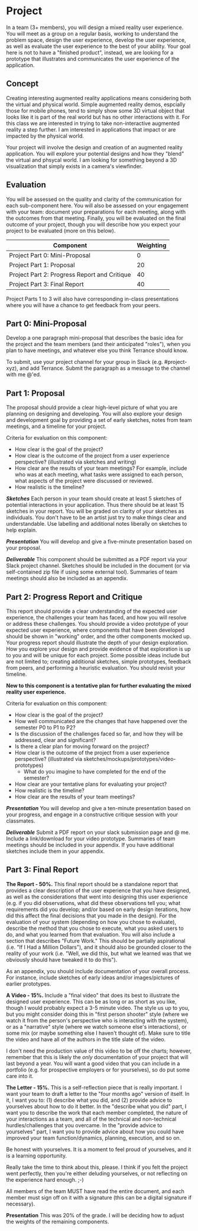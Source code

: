 # Project

In a team (3+ members), you will design a mixed reality user experience. You will meet as a group on a regular basis, working to understand the problem space, design the user experience, develop the user experience, as well as evaluate the user experience to the best of your ability. Your goal here is not to have a "finished product", instead, we are looking for a prototype that illustrates and communicates the user experience of the application.

## Concept

Creating interesting augmented reality applications means considering both the virtual and physical world. Simple augmented reality demos, espcially those for mobile phones, tend to simply show some 3D virtual object that looks like it is part of the real world but has no other interactions with it. For this class we are interested in trying to take non-interactive augmented reality a step further. I am interested in applications that impact or are impacted by the physical world.

Your project will involve the design and creation of an augmented reality application. You will explore your potential designs and how they "blend" the virtual and phsycal world. I am looking for something beyond a 3D visualization that simply exists in a camera's viewfinder.

## Evaluation

You will be assessed on the quality and clarity of the communication for each sub-component here. You will also be assessed on your engagement with your team: document your preparations for each meeting, along with the outcomes from that meeting. Finally, you will be evaluated on the final outcome of your project, though you will describe how you expect your project to be evaluated (more on this below).

| Component                                       |  Weighting   |
|-------------------------------------------------|------|
| Project Part 0: Mini-Proposal                   |   0  |
| Project Part 1: Proposal                        |  20  |
| Project Part 2: Progress Report and Critique    |  40  |
| Project Part 3: Final Report                    |  40  |

Project Parts 1 to 3 will also have corresponding in-class presentations where you will have a chance to get feedback from your peers.

## Part 0: Mini-Proposal

Develop a one paragraph mini-proposal that describes the basic idea for the project and the team members (and their anticipated "roles"), when you plan to have meetings, and whatever else you think Terrance should know.

To submit, use your project channel for your group in Slack (e.g. #project-xyz), and add Terrance. Submit the paragraph as a message to the channel with me @'ed.

## Part 1: Proposal

The proposal should provide a clear high-level picture of what you are planning on designing and developing. You will also explore your design and development goal by providing a set of early sketches, notes from team meetings, and a timeline for your project.

Criteria for evaluation on this component:

* How clear is the goal of the project?
* How clear is the outcome of the project from a user experience perspective? (illustrated via sketches and writing)
* How clear are the results of your team meetings? For example, include who was at each meeting, what tasks were assigned to each person, what aspects of the project were discussed or reviewed.
* How realistic is the timeline?

***Sketches***
Each person in your team should create at least 5 sketches of potential interactions in your application. Thus there should be at least 15 sketches in your report. You will be graded on clarity of your sketches as individuals. You don't have to be an artist just try to make things clear and understandable. Use labelling and additional notes liberally on sketches to help explain.

***Presentation***
You will develop and give a five-minute presentation based on your proposal.

***Deliverable***
This component should be submitted as a PDF report via your Slack project channel. Sketches should be included in the document (or via self-contained zip file if using some external tool). Summaries of team meetings should also be included as an appendix.

## Part 2: Progress Report and Critique

This report should provide a clear understanding of the expected user experience, the challenges your team has faced, and how you will resolve or address these challenges. You should provide a video prototype of your expected user experience, where components that have been developed should be shown in "working" order, and the other components mocked up. Your progress report should illustrate the depth of your design exploration. How you explore your design and provide evidence of that exploration is up to you and will be unique for each project. Some possible ideas include but are not limited to; creating additional sketches, simple prototypes, feedback from peers, and performing a heuristic evaluation. You should revisit your timeline.

**New to this component is a tentative plan for further evaluating the mixed reality user experience.**

Criteria for evaluation on this component:

* How clear is the goal of the project?
* How well communicated are the changes that have happened over the semester P0 to P1 to P2?
* Is the discussion of the challenges faced so far, and how they will be addressed, clear and significant?
* Is there a clear plan for moving forward on the project?
* How clear is the outcome of the project from a user experience perspective? (illustrated via sketches/mockups/prototypes/video-prototypes)
  * What do you imagine to have completed for the end of the semester?
* How clear are your tentative plans for evaluating your project?
* How realistic is the timeline?
* How clear are the results of your team meetings?

***Presentation***
You will develop and give a ten-minute presentation based on your progress, and engage in a constructive critique session with your classmates.

***Deliverable***
Submit a PDF report on your slack submission page and @ me. Include a link/download for your video prototype. Summaries of team meetings should be included in your appendix. If you have additional sketches include them in your appendix.

## Part 3: Final Report

**The Report - 50%.** This final report should be a standalone report that provides a clear description of the user experience that you have designed, as well as the considerations that went into designing this user experience (e.g. if you did observations, what did these observations tell you; what requirements did you develop; and/or based on early design iterations, how did this affect the final decisions that you made in the design). For the evaluation of your system (depending on how you chose to evaluate), describe the method that you chose to execute, what you asked users to do, and what you learned from that evaluation. You will also include a section that describes "Future Work." This should be partially aspirational (i.e. "If I Had a Million Dollars"), and it should also be grounded closer to the reality of your work (i.e. "Well, we did this, but what we learned was that we obviously should have tweaked it to do this").

As an appendix, you should include documentation of your overall process. For instance, include sketches of early ideas and/or images/pictures of earlier prototypes.

**A Video - 15%.** Include a "final video" that does its best to illustrate the designed user experience. This can be as long or as short as you like, though I would probably expect a 3-5 minute video. The style us up to you, but you might consider doing this in "first person shooter" style (where we watch it from the person's perspective who is interacting with the system), or as a "narrative" style (where we watch someone else's interactions), or some mix (or maybe something else I haven't thought of). Make sure to title the video and have all of the authors in the title slate of the video.

I don't need the production value of this video to be off the charts; however, remember that this is likely the _only_ documentation of your project that will last beyond a year. You will want a good video that you can include in a portfolio (e.g. for prospective employers or for yourselves), so do put some care into it.

**The Letter - 15%.** This is a self-reflection piece that is really important. I want your team to draft a letter to the "four months ago" version of itself. In it, I want you to: (1) describe what you did, and (2) provide advice to yourselves about how to do it better. In the "describe what you did" part, I want you to describe the work that each member completed, the nature of your interactions as a team, and all of the technical and non-technical hurdles/challenges that you overcame. In the "provide advice to yourselves" part, I want you to provide advice about how you could have improved your team function/dynamics, planning, execution, and so on.

Be honest with yourselves. It is a moment to feel proud of yourselves, and it is a learning opportunity.

Really take the time to think about this, please. I think if you felt the project went perfectly, then you're either deluding yourselves, or not reflecting on the experience hard enough. ;-)

All members of the team MUST have read the entire document, and each member must sign off on it with a signature (this can be a digital signature if necessary).

**Presentation** This was 20% of the grade. I will be deciding how to adjust the weights of the remaining components.

